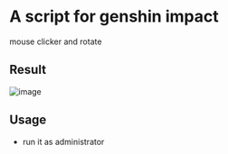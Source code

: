 # A script for genshin impact

mouse clicker and rotate

## Result

![image](./p.gif)

## Usage

- run it as administrator
